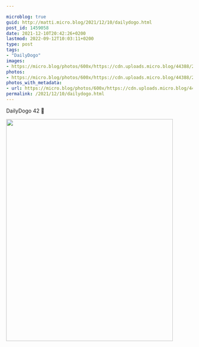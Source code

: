 ```yaml
---

microblog: true
guid: http://matti.micro.blog/2021/12/10/dailydogo.html
post_id: 1459058
date: 2021-12-10T20:42:26+0200
lastmod: 2022-09-12T10:03:11+0200
type: post
tags:
- "DailyDogo"
images:
- https://micro.blog/photos/600x/https://cdn.uploads.micro.blog/44388/2021/f2da4319b2.jpg
photos:
- https://micro.blog/photos/600x/https://cdn.uploads.micro.blog/44388/2021/f2da4319b2.jpg
photos_with_metadata:
- url: https://micro.blog/photos/600x/https://cdn.uploads.micro.blog/44388/2021/f2da4319b2.jpg
permalink: /2021/12/10/dailydogo.html
---
```

DailyDogo 42 🐶

<img src="/media/uploads/2021/f2da4319b2.jpg" width="450" height="600" alt="" />
